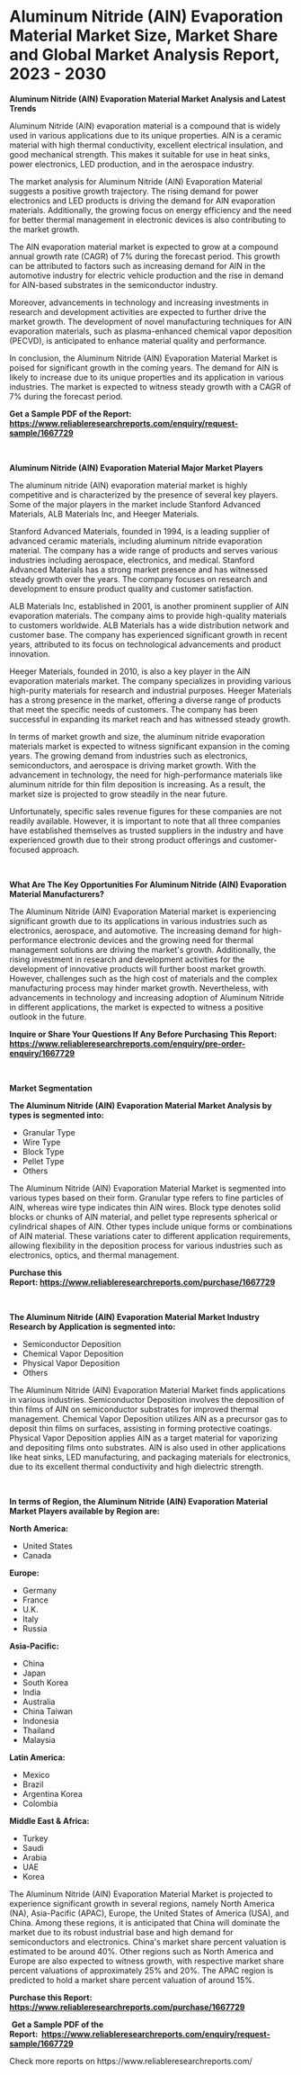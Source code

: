 <p><h1>Aluminum Nitride (AlN) Evaporation Material Market Size, Market Share and Global Market Analysis Report, 2023 - 2030</h1></p><p><strong>Aluminum Nitride (AlN) Evaporation Material Market Analysis and Latest Trends</strong></p>
<p><p>Aluminum Nitride (AlN) evaporation material is a compound that is widely used in various applications due to its unique properties. AlN is a ceramic material with high thermal conductivity, excellent electrical insulation, and good mechanical strength. This makes it suitable for use in heat sinks, power electronics, LED production, and in the aerospace industry.</p><p>The market analysis for Aluminum Nitride (AlN) Evaporation Material suggests a positive growth trajectory. The rising demand for power electronics and LED products is driving the demand for AlN evaporation materials. Additionally, the growing focus on energy efficiency and the need for better thermal management in electronic devices is also contributing to the market growth.</p><p>The AlN evaporation material market is expected to grow at a compound annual growth rate (CAGR) of 7% during the forecast period. This growth can be attributed to factors such as increasing demand for AlN in the automotive industry for electric vehicle production and the rise in demand for AlN-based substrates in the semiconductor industry.</p><p>Moreover, advancements in technology and increasing investments in research and development activities are expected to further drive the market growth. The development of novel manufacturing techniques for AlN evaporation materials, such as plasma-enhanced chemical vapor deposition (PECVD), is anticipated to enhance material quality and performance.</p><p>In conclusion, the Aluminum Nitride (AlN) Evaporation Material Market is poised for significant growth in the coming years. The demand for AlN is likely to increase due to its unique properties and its application in various industries. The market is expected to witness steady growth with a CAGR of 7% during the forecast period.</p></p>
<p><strong>Get a Sample PDF of the Report:&nbsp; <a href="https://www.reliableresearchreports.com/enquiry/request-sample/1667729">https://www.reliableresearchreports.com/enquiry/request-sample/1667729</a></strong></p>
<p>&nbsp;</p>
<p><strong>Aluminum Nitride (AlN) Evaporation Material Major Market Players</strong></p>
<p><p>The aluminum nitride (AlN) evaporation material market is highly competitive and is characterized by the presence of several key players. Some of the major players in the market include Stanford Advanced Materials, ALB Materials Inc, and Heeger Materials.</p><p>Stanford Advanced Materials, founded in 1994, is a leading supplier of advanced ceramic materials, including aluminum nitride evaporation material. The company has a wide range of products and serves various industries including aerospace, electronics, and medical. Stanford Advanced Materials has a strong market presence and has witnessed steady growth over the years. The company focuses on research and development to ensure product quality and customer satisfaction.</p><p>ALB Materials Inc, established in 2001, is another prominent supplier of AlN evaporation materials. The company aims to provide high-quality materials to customers worldwide. ALB Materials has a wide distribution network and customer base. The company has experienced significant growth in recent years, attributed to its focus on technological advancements and product innovation.</p><p>Heeger Materials, founded in 2010, is also a key player in the AlN evaporation materials market. The company specializes in providing various high-purity materials for research and industrial purposes. Heeger Materials has a strong presence in the market, offering a diverse range of products that meet the specific needs of customers. The company has been successful in expanding its market reach and has witnessed steady growth.</p><p>In terms of market growth and size, the aluminum nitride evaporation materials market is expected to witness significant expansion in the coming years. The growing demand from industries such as electronics, semiconductors, and aerospace is driving market growth. With the advancement in technology, the need for high-performance materials like aluminum nitride for thin film deposition is increasing. As a result, the market size is projected to grow steadily in the near future.</p><p>Unfortunately, specific sales revenue figures for these companies are not readily available. However, it is important to note that all three companies have established themselves as trusted suppliers in the industry and have experienced growth due to their strong product offerings and customer-focused approach.</p></p>
<p>&nbsp;</p>
<p><strong>What Are The Key Opportunities For Aluminum Nitride (AlN) Evaporation Material Manufacturers?</strong></p>
<p><p>The Aluminum Nitride (AlN) Evaporation Material market is experiencing significant growth due to its applications in various industries such as electronics, aerospace, and automotive. The increasing demand for high-performance electronic devices and the growing need for thermal management solutions are driving the market's growth. Additionally, the rising investment in research and development activities for the development of innovative products will further boost market growth. However, challenges such as the high cost of materials and the complex manufacturing process may hinder market growth. Nevertheless, with advancements in technology and increasing adoption of Aluminum Nitride in different applications, the market is expected to witness a positive outlook in the future.</p></p>
<p><strong>Inquire or Share Your Questions If Any Before Purchasing This Report: <a href="https://www.reliableresearchreports.com/enquiry/pre-order-enquiry/1667729">https://www.reliableresearchreports.com/enquiry/pre-order-enquiry/1667729</a></strong></p>
<p>&nbsp;</p>
<p><strong>Market Segmentation</strong></p>
<p><strong>The Aluminum Nitride (AlN) Evaporation Material Market Analysis by types is segmented into:</strong></p>
<p><ul><li>Granular Type</li><li>Wire Type</li><li>Block Type</li><li>Pellet Type</li><li>Others</li></ul></p>
<p><p>The Aluminum Nitride (AlN) Evaporation Material Market is segmented into various types based on their form. Granular type refers to fine particles of AlN, whereas wire type indicates thin AlN wires. Block type denotes solid blocks or chunks of AlN material, and pellet type represents spherical or cylindrical shapes of AlN. Other types include unique forms or combinations of AlN material. These variations cater to different application requirements, allowing flexibility in the deposition process for various industries such as electronics, optics, and thermal management.</p></p>
<p><strong>Purchase this Report:&nbsp;<a href="https://www.reliableresearchreports.com/purchase/1667729">https://www.reliableresearchreports.com/purchase/1667729</a></strong></p>
<p>&nbsp;</p>
<p><strong>The Aluminum Nitride (AlN) Evaporation Material Market Industry Research by Application is segmented into:</strong></p>
<p><ul><li>Semiconductor Deposition</li><li>Chemical Vapor Deposition</li><li>Physical Vapor Deposition</li><li>Others</li></ul></p>
<p><p>The Aluminum Nitride (AlN) Evaporation Material Market finds applications in various industries. Semiconductor Deposition involves the deposition of thin films of AlN on semiconductor substrates for improved thermal management. Chemical Vapor Deposition utilizes AlN as a precursor gas to deposit thin films on surfaces, assisting in forming protective coatings. Physical Vapor Deposition applies AlN as a target material for vaporizing and depositing films onto substrates. AlN is also used in other applications like heat sinks, LED manufacturing, and packaging materials for electronics, due to its excellent thermal conductivity and high dielectric strength.</p></p>
<p>&nbsp;</p>
<p><strong>In terms of Region, the Aluminum Nitride (AlN) Evaporation Material Market Players available by Region are:</strong></p>
<p>
    <p> <strong> North America: </strong>
        <ul>
            <li>United States</li>
            <li>Canada</li>
        </ul>
        </p> 
    <p> <strong> Europe: </strong>
        <ul>
            <li>Germany</li>
            <li>France</li>
            <li>U.K.</li>
            <li>Italy</li>
            <li>Russia</li>
        </ul>
        </p> 
    <p> <strong> Asia-Pacific: </strong>
        <ul>
            <li>China</li>
            <li>Japan</li>
            <li>South Korea</li>
            <li>India</li>
            <li>Australia</li>
            <li>China Taiwan</li>
            <li>Indonesia</li>
            <li>Thailand</li>
            <li>Malaysia</li>
        </ul>
        </p> 
    <p> <strong> Latin America: </strong>
        <ul>
            <li>Mexico</li>
            <li>Brazil</li>
            <li>Argentina Korea</li>
            <li>Colombia</li>
        </ul>
        </p> 
    <p> <strong> Middle East & Africa: </strong>
        <ul>
            <li>Turkey</li>
            <li>Saudi</li>
            <li>Arabia</li>
            <li>UAE</li>
            <li>Korea</li>
        </ul>
    </p>
    </p>
<p><p>The Aluminum Nitride (AlN) Evaporation Material Market is projected to experience significant growth in several regions, namely North America (NA), Asia-Pacific (APAC), Europe, the United States of America (USA), and China. Among these regions, it is anticipated that China will dominate the market due to its robust industrial base and high demand for semiconductors and electronics. China's market share percent valuation is estimated to be around 40%. Other regions such as North America and Europe are also expected to witness growth, with respective market share percent valuations of approximately 25% and 20%. The APAC region is predicted to hold a market share percent valuation of around 15%.</p></p>
<p><strong>Purchase this Report: <a href="https://www.reliableresearchreports.com/purchase/1667729">https://www.reliableresearchreports.com/purchase/1667729</a></strong></p>
<p>&nbsp;<strong>Get a Sample PDF of the Report:&nbsp;&nbsp;<a href="https://www.reliableresearchreports.com/enquiry/request-sample/1667729">https://www.reliableresearchreports.com/enquiry/request-sample/1667729</a></strong></p>
<p><strong></strong></p>
<p>Check more reports on https://www.reliableresearchreports.com/</p>